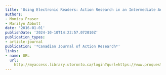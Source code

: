 ```yaml
---
title: 'Using Electronic Readers: Action Research in an Intermediate Adult ESL Class'
authors:
- Monica Fraser
- Marilyn Abbott
date: '2016-01-01'
publishDate: '2024-10-10T14:22:57.072010Z'
publication_types:
- article-journal
publication: '*Canadian Journal of Action Research*'
links:
- name: URL
  url: 
    http://myaccess.library.utoronto.ca/login?qurl=https://www.proquest.com/docview/1871577612?accountid=14771&bdid=38382&_bd=aeMb17eyuHiPe4obV5VL63SEhME%3D
---
```

